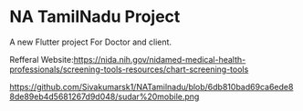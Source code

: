 # NA TamilNadu Project

A new Flutter project For Doctor and client.

Refferal Website:https://nida.nih.gov/nidamed-medical-health-professionals/screening-tools-resources/chart-screening-tools


https://github.com/Sivakumarsk1/NATamilnadu/blob/6db810bad69ca6ede88de89eb4d5681267d9d048/sudar%20mobile.png
